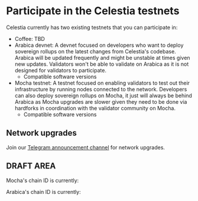 <script setup>
import ArabicaVersionTags from '../.vitepress/components/ArabicaVersionTags.vue'
import MochaVersionTags from '../.vitepress/components/MochaVersionTags.vue'
import CoffeeVersionTags from '../.vitepress/components/CoffeeVersionTags.vue'
import InlineText from '../.vitepress/components/InlineText.vue'
import constants from '../.vitepress/versions/constants.js'
</script>

# Participate in the Celestia testnets

Celestia currently has two existing testnets that you can participate in:

* Coffee: TBD
  <CoffeeVersionTags/>
* Arabica devnet: A devnet focused on developers who
  want to deploy sovereign rollups on the latest changes from Celestia's codebase.
  Arabica will be updated frequently and might be unstable at times given new updates.
  Validators won't be able to validate on Arabica as it is not designed for
  validators to participate.
  * Compatible software versions
  <ArabicaVersionTags/>
* Mocha testnet: A testnet focused on enabling validators
  to test out their infrastructure by running nodes connected to the network. Developers
  can also deploy sovereign rollups on Mocha, it just will always be behind Arabica
  as Mocha upgrades are slower given they need to be done via hardforks in coordination
  with the validator community on Mocha.
  * Compatible software versions
  <MochaVersionTags/>

## Network upgrades

Join our [Telegram announcement channel](https://t.me/+smSFIA7XXLU4MjJh)
for network upgrades.

## DRAFT AREA

Mocha's chain ID is currently:  <InlineText :constant="constants.mochaChainId"/>

Arabica's chain ID is currently: <InlineText :constant="constants.arabicaChainId"/>
